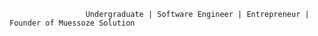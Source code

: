                      Undergraduate | Software Engineer | Entrepreneur | Founder of Muessoze Solution
